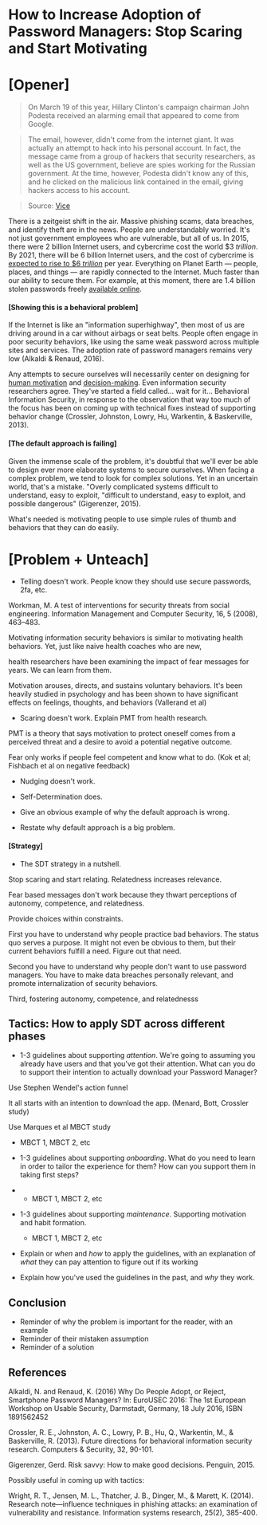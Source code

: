 # How to Increase Adoption of Password Managers: Stop Scaring and Start Motivating

# [Opener]

>On March 19 of this year, Hillary Clinton's campaign chairman John Podesta received an alarming email that appeared to come from Google.

>The email, however, didn't come from the internet giant. It was actually an attempt to hack into his personal account. In fact, the message came from a group of hackers that security researchers, as well as the US government, believe are spies working for the Russian government. At the time, however, Podesta didn't know any of this, and he clicked on the malicious link contained in the email, giving hackers access to his account.

>Source: [Vice](https://motherboard.vice.com/en_us/article/mg7xjb/how-hackers-broke-into-john-podesta-and-colin-powells-gmail-accounts)

There is a zeitgeist shift in the air. Massive phishing scams, data breaches, and identify theft are in the news. People are understandably worried. It's not just government employees who are vulnerable, but all of us. In 2015, there were 2 billion Internet users, and cybercrime cost the world $3 *trillion*. By 2021, there will be 6 billion Internet users, and the cost of cybercrime is [expected to rise to $6 *trillion*](https://cybersecurityventures.com/hackerpocalypse-cybercrime-report-2016/) per year. Everything on Planet Earth — people, places, and things — are rapidly connected to the Internet. Much faster than our ability to secure them. For example, at this moment, there are 1.4 billion stolen passwords freely [available online](https://www.csoonline.com/article/3266607/password-security/1-4b-stolen-passwords-are-free-for-the-taking-what-we-know-now.html).

#### [Showing this is a behavioral problem]

If the Internet is like an "information superhighway", then most of us are driving around in a car without airbags or seat belts. People often engage in poor security behaviors, like using the same weak password across multiple sites and services. The adoption rate of password managers remains very low (Alkaldi & Renaud, 2016).

Any attempts to secure ourselves will necessarily center on designing for [human motivation](http://habitry.link/motivating-humans) and [decision-making](http://behavioralscientist.org/the-road-to-cybersecurity-is-paved-with-extraordinarily-basic-things/). Even information security researchers agree. They've started a field called... wait for it... Behavioral Information Security, in response to the observation that way too much of the focus has been on coming up with technical fixes instead of supporting behavior change (Crossler, Johnston, Lowry, Hu, Warkentin, & Baskerville, 2013).

#### [The default approach is failing]

Given the immense scale of the problem, it's doubtful that we'll ever be able to design ever more elaborate systems to secure ourselves. When facing a complex problem, we tend to look for complex solutions. Yet in an uncertain world, that's a mistake. "Overly complicated systems difficult to understand, easy to exploit, "difficult to understand, easy to exploit, and possible dangerous" (Gigerenzer, 2015).

What's needed is motivating people to use simple rules of thumb and behaviors that they can do easily.

# [Problem + Unteach]

- Telling doesn't work. People know they should use secure passwords, 2fa, etc.

Workman, M. A test of interventions for security threats from social engineering. Information Management and Computer Security, 16, 5 (2008), 463–483.

Motivating information security behaviors is similar to motivating health behaviors. Yet, just like naive health coaches who are new,



 health researchers have been examining the impact of fear messages for years. We can learn from them.

Motivation arouses, directs, and sustains voluntary behaviors. It's been heavily studied in psychology and has been shown to have significant effects on feelings, thoughts, and behaviors (Vallerand et al)

- Scaring doesn't work. Explain PMT from health research.

PMT is a theory that says motivation to protect oneself comes from a perceived threat and a desire to avoid a potential negative outcome.

Fear only works if people feel competent and know what to do. (Kok et al; Fishbach et al on negative feedback)

- Nudging doesn't work.

- Self-Determination does.

- Give an obvious example of why the default approach is wrong.

- Restate why default approach is a big problem.

#### [Strategy]

- The SDT strategy in a nutshell.

Stop scaring and start relating. Relatedness increases relevance.

Fear based messages don't work because they thwart perceptions of autonomy, competence, and relatedness.

Provide choices within constraints.

First you have to understand why people practice bad behaviors. The status quo serves a purpose. It might not even be obvious to them, but their current behaviors fulfill a need. Figure out that need.

Second you have to understand why people don't want to use password managers. You have to make data breaches personally relevant, and promote internalization of security behaviors.

Third, fostering autonomy, competence, and relatednesss

## Tactics: How to apply SDT across different phases
- 1-3 guidelines about supporting *attention*. We're going to assuming you already have users and that you've got their attention. What can you do to support their intention to actually download your Password Manager?

Use Stephen Wendel's action funnel

It all starts with an intention to download the app. (Menard, Bott, Crossler study)

Use Marques et al MBCT study
  - MBCT 1, MBCT 2, etc

- 1-3 guidelines about supporting *onboarding*. What do you need to learn in order to tailor the experience for them? How can you support them in taking first steps?
-
  - MBCT 1, MBCT 2, etc
- 1-3 guidelines about supporting *maintenance*. Supporting motivation and habit formation.
  - MBCT 1, MBCT 2, etc

- Explain or *when* and *how* to apply the guidelines, with an explanation of *what* they can pay attention to figure out if its working

- Explain how you've used the guidelines in the past, and *why* they work.

## Conclusion

- Reminder of why the problem is important for the reader, with an example
- Reminder of their mistaken assumption
- Reminder of a solution


## References

Alkaldi, N. and Renaud, K. (2016) Why Do People Adopt, or Reject, Smartphone Password Managers? In: EuroUSEC 2016: The 1st European Workshop on Usable Security, Darmstadt, Germany, 18 July 2016, ISBN 1891562452

Crossler, R. E., Johnston, A. C., Lowry, P. B., Hu, Q., Warkentin, M., & Baskerville, R. (2013). Future directions for behavioral information security research. Computers & Security, 32, 90-101.

Gigerenzer, Gerd. Risk savvy: How to make good decisions. Penguin, 2015.

Possibly useful in coming up with tactics:

Wright, R. T., Jensen, M. L., Thatcher, J. B., Dinger, M., & Marett, K. (2014). Research note—influence techniques in phishing attacks: an examination of vulnerability and resistance. Information systems research, 25(2), 385-400.
